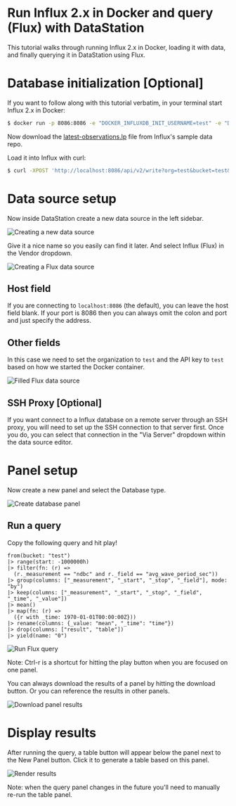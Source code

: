 # Run Influx 2.x in Docker and query (Flux) with DataStation

This tutorial walks through running Influx 2.x in Docker, loading it
with data, and finally querying it in DataStation using Flux.

# Database initialization [Optional]

If you want to follow along with this tutorial verbatim, in your
terminal start Influx 2.x in Docker:

```bash
$ docker run -p 8086:8086 -e "DOCKER_INFLUXDB_INIT_USERNAME=test" -e "DOCKER_INFLUXDB_INIT_PASSWORD=testtest" -e "DOCKER_INFLUXDB_INIT_MODE=setup" -e "DOCKER_INFLUXDB_INIT_ORG=test" -e "DOCKER_INFLUXDB_INIT_BUCKET=test" -e "DOCKER_INFLUXDB_INIT_ADMIN_TOKEN=test" influxdb:2.0
```

Now download the
[latest-observations.lp](https://github.com/influxdata/influxdb2-sample-data/blob/master/noaa-ndbc-data/latest-observations.lp)
file from Influx's sample data repo.

Load it into Influx with curl:

```bash
$ curl -XPOST 'http://localhost:8086/api/v2/write?org=test&bucket=test&precision=ns' --header 'Authorization: Token test' --data-binary @./noaa-ndbc-data-sample.lp
```

# Data source setup

Now inside DataStation create a new data source in the left sidebar.

![Creating a new data source](/tutorials/create-data-source.gif)

Give it a nice name so you easily can find it later. And select Influx
(Flux) in the Vendor dropdown.

![Creating a Flux data source](/tutorials/create-flux-data-source.png)

## Host field

If you are connecting to `localhost:8086` (the default), you can
leave the host field blank. If your port is 8086 then you can always
omit the colon and port and just specify the address.

## Other fields

In this case we need to set the organization to `test` and the API key
to `test` based on how we started the Docker container.

![Filled Flux data source](/tutorials/flux-data-source-filled.png)

## SSH Proxy [Optional]

If you want connect to a Influx database on a remote server through an
SSH proxy, you will need to set up the SSH connection to that server
first. Once you do, you can select that connection in the "Via Server"
dropdown within the data source editor.

# Panel setup

Now create a new panel and select the Database type.

![Create database panel](/tutorials/create-flux-database-panel.gif)

## Run a query

Copy the following query and hit play!

```flux
from(bucket: "test")
|> range(start: -1000000h)
|> filter(fn: (r) =>
  (r._measurement == "ndbc" and r._field == "avg_wave_period_sec"))
|> group(columns: ["_measurement", "_start", "_stop", "_field"], mode: "by")
|> keep(columns: ["_measurement", "_start", "_stop", "_field", "_time", "_value"])
|> mean()
|> map(fn: (r) =>
  ({r with _time: 1970-01-01T00:00:00Z}))
|> rename(columns: {_value: "mean", "_time": "time"})
|> drop(columns: ["result", "table"])
|> yield(name: "0")
```

![Run Flux query](/tutorials/run-flux-query.gif)

Note: Ctrl-r is a shortcut for hitting the play button when you are
focused on one panel.

You can always download the results of a panel by hitting the download
button. Or you can reference the results in other panels.

![Download panel results](/tutorials/download-flux-panel-results.png)

# Display results

After running the query, a table button will appear below the panel
next to the New Panel button. Click it to generate a table based on
this panel.

![Render results](/tutorials/graph-flux-database-results.gif)

Note: when the query panel changes in the future you'll need to
manually re-run the table panel.

